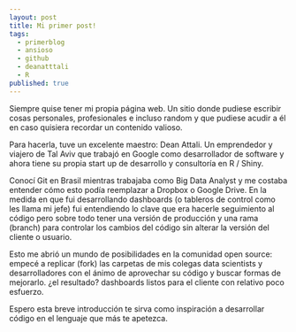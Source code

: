```yaml
---
layout: post
title: Mi primer post!
tags:
  - primerblog
  - ansioso
  - github
  - deanatttali
  - R
published: true
---
```


Siempre quise tener mi propia página web. Un sitio donde pudiese escribir cosas personales, profesionales e incluso random y que pudiese acudir a él en caso quisiera recordar un contenido valioso.

Para hacerla, tuve un excelente maestro: Dean Attali. Un emprendedor y viajero de Tal Aviv que trabajó en Google como desarrollador de software y ahora tiene su propia start up de desarrollo y consultoría en R / Shiny. 

Conocí Git en Brasil mientras trabajaba como Big Data Analyst y me costaba entender cómo esto podía reemplazar a Dropbox o Google Drive. En la medida en que fui desarrollando dashboards (o tableros de control como les llama mi jefe) fui entendiendo lo clave que era hacerle seguimiento al código pero sobre todo tener una versión de producción y una rama (branch) para controlar los cambios del código sin alterar la versión del cliente o usuario. 

Esto me abrió un mundo de posibilidades en la comunidad open source: empecé a replicar (fork) las carpetas de mis colegas data scientists y desarrolladores con el ánimo de aprovechar su código y buscar formas de mejorarlo. ¿el resultado? dashboards listos para el cliente con relativo poco esfuerzo.

Espero esta breve introducción te sirva como inspiración a desarrollar código en el lenguaje que más te apetezca.
